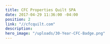 ```yaml
---
title: CFC Properties Quilt SPA
date: 2017-04-29 11:36:00 -04:00
position: 2
link: "//cfcquilt.com"
description:
hero_image: "/uploads/30-Year-CFC-Badge.png"
---
```


